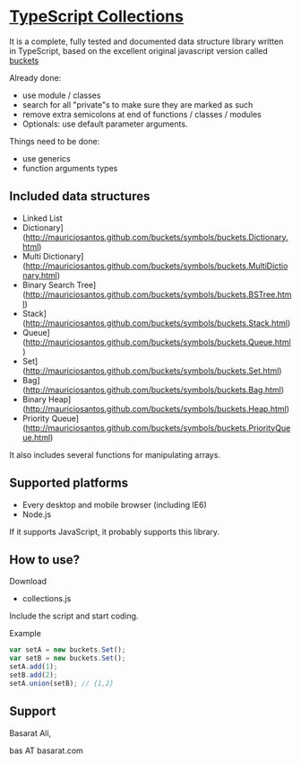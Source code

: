 [TypeScript Collections](github.com/basarat/typescript-collections/)
====================
It is a complete, fully tested and documented data structure library written in TypeScript, based on the excellent original javascript version called [buckets](https://github.com/mauriciosantos/buckets)

Already done: 
- use module / classes
- search for all "private"s to make sure they are marked as such 
- remove extra semicolons at end of functions / classes / modules 
- Optionals: use default parameter arguments. 

Things need to be done: 
- use generics 
- function arguments types 

Included data structures
---------------------

- Linked List
- Dictionary](http://mauriciosantos.github.com/buckets/symbols/buckets.Dictionary.html)
- Multi Dictionary](http://mauriciosantos.github.com/buckets/symbols/buckets.MultiDictionary.html)
- Binary Search Tree](http://mauriciosantos.github.com/buckets/symbols/buckets.BSTree.html)
- Stack](http://mauriciosantos.github.com/buckets/symbols/buckets.Stack.html)
- Queue](http://mauriciosantos.github.com/buckets/symbols/buckets.Queue.html)
- Set](http://mauriciosantos.github.com/buckets/symbols/buckets.Set.html)
- Bag](http://mauriciosantos.github.com/buckets/symbols/buckets.Bag.html)
- Binary Heap](http://mauriciosantos.github.com/buckets/symbols/buckets.Heap.html)
- Priority Queue](http://mauriciosantos.github.com/buckets/symbols/buckets.PriorityQueue.html)

It also includes several functions for manipulating arrays.

Supported platforms
--------------------

- Every desktop and mobile browser (including IE6)
- Node.js

If it supports JavaScript, it probably supports this library.

How to use?
--------------------

Download

- collections.js

Include the script and start coding.

Example

```javascript
var setA = new buckets.Set();
var setB = new buckets.Set();
setA.add(1);
setB.add(2);
setA.union(setB); // {1,2}
```

Support
--------------------

Basarat Ali, 

bas AT basarat.com 
